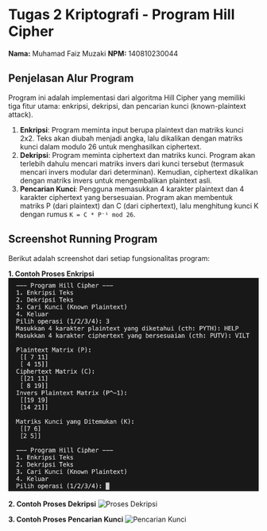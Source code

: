 # Tugas 2 Kriptografi - Program Hill Cipher

**Nama:** Muhamad Faiz Muzaki
**NPM:** 140810230044

## Penjelasan Alur Program

Program ini adalah implementasi dari algoritma Hill Cipher yang memiliki tiga fitur utama: enkripsi, dekripsi, dan pencarian kunci (known-plaintext attack).

1.  **Enkripsi**: Program meminta input berupa plaintext dan matriks kunci 2x2. Teks akan diubah menjadi angka, lalu dikalikan dengan matriks kunci dalam modulo 26 untuk menghasilkan ciphertext.
2.  **Dekripsi**: Program meminta ciphertext dan matriks kunci. Program akan terlebih dahulu mencari matriks invers dari kunci tersebut (termasuk mencari invers modular dari determinan). Kemudian, ciphertext dikalikan dengan matriks invers untuk mengembalikan plaintext asli.
3.  **Pencarian Kunci**: Pengguna memasukkan 4 karakter plaintext dan 4 karakter ciphertext yang bersesuaian. Program akan membentuk matriks P (dari plaintext) dan C (dari ciphertext), lalu menghitung kunci K dengan rumus `K = C * P⁻¹ mod 26`.

## Screenshot Running Program

Berikut adalah screenshot dari setiap fungsionalitas program:

**1. Contoh Proses Enkripsi**
![Proses Enkripsi](https://github.com/faizmuzaky1/230044-Kripto25/blob/main/Tugas2/screenshot/Hasil_Cari_kunci.png?raw=true)

**2. Contoh Proses Dekripsi**
![Proses Dekripsi](link-ke-gambar-dekripsi.png)

**3. Contoh Proses Pencarian Kunci**
![Pencarian Kunci](link-ke-gambar-cari-kunci.png)
